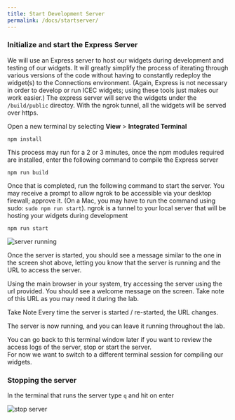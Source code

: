 ```yaml
---
title: Start Development Server
permalink: /docs/startserver/
---
```


### Initialize and start the Express Server

We will use an Express server to host our widgets during development and testing of our widgets.  It will greatly simplify the process of iterating through various versions of the code without having to constantly redeploy the widget(s) to the Connections environment.  (Again, Express is not necessary in order to develop or run ICEC widgets; using these tools just makes our work easier.) The express server will serve the widgets under the ```/build/public``` directoy.   With the ngrok tunnel, all the widgets will be served over https. 

Open a new terminal by selecting **View** > **Integrated Terminal**

```
npm install
```

This process may run for a 2 or 3 minutes, once the npm modules required are installed, enter the following command to compile the Express server

```
npm run build
```

Once that is completed, run the following command to start the server. You may receive a prompt to allow ngrok to be accessible via your desktop firewall; approve it. (On a Mac, you may have to run the command using sudo: `sudo npm run start`). ngrok is a tunnel to your local server that will be hosting your widgets during development
```
npm run start
```

![server running](../images/serverrun.png)

Once the server is started, you should see a message similar to the one in the screen shot above, letting you know that the server is running and the URL to access the server.   

Using the main browser in your system, try accessing the server using the url provided.  You should see a welcome message on the screen.  Take note of this URL as you may need it during the lab.

<p>
<span class="label label-warning">Take Note</span>
Every time the server is started / re-started, the URL changes.  
</p>

The server is now running, and you can leave it running throughout the lab.  

You can go back to this terminal window later if you want to review the access logs of the server, stop or start the server.  
For now we want to switch to a different terminal session for compiling our widgets.  

### Stopping the server

In the terminal that runs the server type ```q``` and hit on enter

![stop server](../images/stopserver.png)


